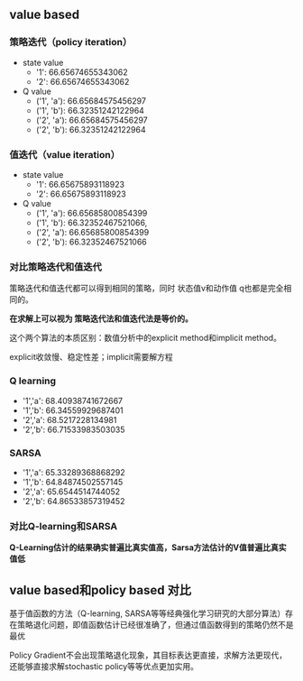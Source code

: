 ## value based

### 策略迭代（policy iteration）

- state value  
  - '1': 66.65674655343062 
  - '2': 66.65674655343062
- Q value 
  - ('1', 'a'): 66.65684575456297 
  - ('1', 'b'): 66.32351242122964 
  - ('2', 'a'): 66.65684575456297 
  - ('2', 'b'): 66.32351242122964

### 值迭代（value iteration）

- state value
  -  '1': 66.65675893118923
  -  '2': 66.65675893118923
- Q value
  - ('1', 'a'): 66.65685800854399
  -  ('1', 'b'): 66.32352467521066,
  -  ('2', 'a'): 66.65685800854399
  -  ('2', 'b'): 66.32352467521066

### 对比策略迭代和值迭代

策略迭代和值迭代都可以得到相同的策略，同时 状态值v和动作值 q也都是完全相同的。  

 **在求解上可以视为 策略迭代法和值迭代法是等价的。**

这个两个算法的本质区别：数值分析中的explicit method和implicit method。

explicit收敛慢、稳定性差；implicit需要解方程

### Q learning

- '1','a': 68.40938741672667
-  '1','b': 66.34559929687401
-  '2','a': 68.5217228134981
-  '2','b': 66.71533983503035

### SARSA

- '1','a': 65.33289368868292
-  '1','b': 64.84874502557145
-  '2','a': 65.6544514744052
-  '2','b': 64.86533857319452

### 对比Q-learning和SARSA

**Q-Learning估计的结果确实普遍比真实值高，Sarsa方法估计的V值普遍比真实值低**





## value based和policy based 对比

基于值函数的方法（Q-learning, SARSA等等经典强化学习研究的大部分算法）存在策略退化问题，即值函数估计已经很准确了，但通过值函数得到的策略仍然不是最优

Policy Gradient不会出现策略退化现象，其目标表达更直接，求解方法更现代，还能够直接求解stochastic policy等等优点更加实用。

